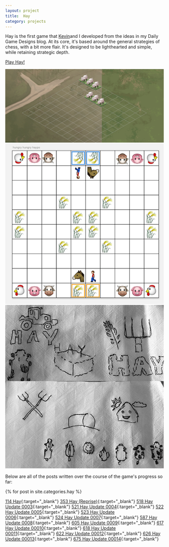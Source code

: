 ```yaml
---
layout: project
title:  Hay
category: projects
---
```

Hay is the first game that [Kevin](http://kevinmcgillivray.net "Kevin McGillivray")and I developed from the ideas in my Daily Game Designs blog.  At its core, it's based around the general strategies of chess, with a bit more flair.  It's designed to be lighthearted and simple, while retaining strategic depth.

<a href="http://sandcastle.co/dicey/" target="_blank" class="db br3 bw1 bree tc bright b ba b--bright pv2 ph4">Play Hay!</a>

![hay_image01](/img/hay1.png)
![hay_image02](/img/hay2.png)
![hay_image03](/img/hay3.jpeg)

Below are all of the posts written over the course of the game's progress so far:

{% for post in site.categories.hay %}

[114 Hay](http://www.foster-douglas.com/games/114-hay/){:target="_blank"}
[353 Hay (Reprise)](http://www.foster-douglas.com/games/353-hay-reprise/){:target="_blank"}
[518 Hay Update 0003](http://www.foster-douglas.com/games/518-hay-update-0003/){:target="_blank"}
[521 Hay Update 0004](http://www.foster-douglas.com/games/521-hay-update-0004/){:target="_blank"}
[522 Hay Update 0005](http://www.foster-douglas.com/games/522-hay-update-0005/){:target="_blank"}
[523 Hay Update 0006](http://www.foster-douglas.com/games/523-hay-update-0006/){:target="_blank"}
[524 Hay Update 0007](http://www.foster-douglas.com/games/524-hay-update-0007/){:target="_blank"}
[587 Hay Update 0008](http://www.foster-douglas.com/games/587-hay-update-0008/){:target="_blank"}
[605 Hay Update 0009](http://www.foster-douglas.com/games/605-hay-update-0009/){:target="_blank"}
[617 Hay Update 00010](http://www.foster-douglas.com/games/617-hay-update-0010/){:target="_blank"}
[618 Hay Update 00011](http://www.foster-douglas.com/games/618-hay-update-0011/){:target="_blank"}
[622 Hay Update 00012](http://www.foster-douglas.com/games/622-hay-update-0012/){:target="_blank"}
[626 Hay Update 00013](http://www.foster-douglas.com/games/626-hay-update-0013/){:target="_blank"}
[675 Hay Update 00014](http://www.foster-douglas.com/games/675-hay-update-0014/){:target="_blank"}

